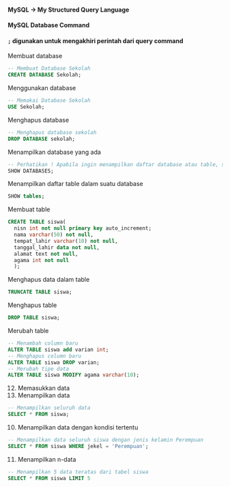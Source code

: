 #### MySQL -> My Structured Query Language

#### MySQL Database Command

#### ```;``` digunakan untuk mengakhiri perintah dari query command

Membuat database
```sql
-- Membuat Database Sekolah
CREATE DATABASE Sekolah;
```
Menggunakan database
```SQL
-- Memakai Database Sekolah
USE Sekolah;
```
Menghapus database
```SQL
-- Menghapus database sekolah
DROP DATABASE sekolah;
```
Menampilkan database yang ada
```SQL
-- Perhatikan ! Apabila ingin menampilkan daftar database atau table, selalu akhiri dengan tambahan s
SHOW DATABASES;
```
Menampilkan daftar table dalam suatu database
```SQL
SHOW tables;
```
Membuat table
```SQL
CREATE TABLE siswa(
  nisn int not null primary key auto_increment;
  nama varchar(50) not null,
  tempat_lahir varchar(10) not null,
  tanggal_lahir data not null,
  alamat text not null,
  agama int not null
  );
```
Menghapus data dalam table
```SQL
TRUNCATE TABLE siswa;
```
Menghapus table
```SQL
DROP TABLE siswa;
```
Merubah table
```SQL
-- Menambah column baru
ALTER TABLE siswa add varian int;
-- Menghapus column baru
ALTER TABLE siswa DROP varian;
-- Merubah tipe data
ALTER TABLE siswa MODIFY agama varchar(10);
```
12. Memasukkan data
13. Menampilkan data
```SQL
-- Menampilkan seluruh data
SELECT * FROM siswa;
```
10. Menampilkan data dengan kondisi tertentu
```SQL
-- Menampilkan data seluruh siswa dengan jenis kelamin Perempuan
SELECT * FROM siswa WHERE jekel = 'Perempuan';
```
11. Menampilkan n-data
```SQL
-- Menampilkan 5 data teratas dari tabel siswa
SELECT * FROM siswa LIMIT 5
```
